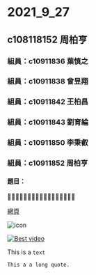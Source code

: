 # 2021_9_27

## c108118152 周柏亨

### 組員：c10911836 葉慎之
### 組員：c10911838 曾昱翔
### 組員：c10911842 王柏昌
### 組員：c10911843 劉育綸
### 組員：c10911850 李秉叡
### 組員：c10911852 周柏亨

#### 題目：

🐧:penguin::penguin::penguin::penguin::penguin::penguin::penguin::penguin::penguin::penguin::penguin::penguin::penguin::penguin::penguin::penguin:

[網頁](https://www.youtube.com/channel/UCZtw2JwUOVzWhYs0VSnqtBw)

![icon](https://yt3.ggpht.com/ytc/AKedOLSl-NlRadhQyTQK60D09GuY3NuWqQ984S4jGfnO=s88-c-k-c0x00ffffff-no-rj "my YT channel")

[![Best video](https://i9.ytimg.com/vi/A6Kq8onvrIk/mq1.jpg?sqp=CKjvxYoG&rs=AOn4CLCXT3N7lw25OfNGAZJXb5305V8C2g)](https://youtu.be/A6Kq8onvrIk "Best video")

This is a `text`
```
This a a long quote.
```
